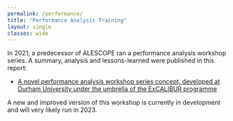 ```yaml
---
permalink: /performance/
title: "Performance Analysis Training"
layout: single
classes: wide
---
```


In 2021, a predecessor of ALESCOPE ran a performance analysis workshop series. A summary, analysis and lessons-learned were published in this report:
 - [A novel performance analysis workshop series concept, developed at Durham University under the umbrella of the ExCALIBUR programme](https://zenodo.org/record/5155503 "Title")
 
 A new and improved version of this workshop is currently in development and will very likely run in 2023.

